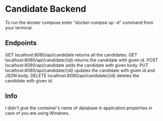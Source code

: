 # Candidate Backend

To run the docker compose enter "docker-compse up -d" command from your terminal.

## Endpoints

GET localhost:8080/api/candidate returns all the candidates.
GET localhost:8080/api/candidate/{id} returns the candidate with given id.
POST localhost:8080/api/candidate adds the candidate with given body.
PUT localhost:8080/api/candidate/{id} updates the candidate with given id and JSON body.
DELETE localhost:8080/api/candidate/{id} deletes the candidate with given id.

## Info

I didn't give the container's name of database in application.properties in case of you are using Windows.





